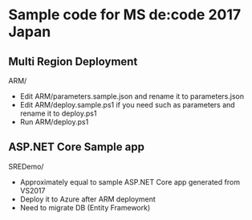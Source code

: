 # Sample code for MS de:code 2017 Japan

## Multi Region Deployment
ARM/

* Edit ARM/parameters.sample.json and rename it to parameters.json
* Edit ARM/deploy.sample.ps1 if you need such as parameters and rename it to deploy.ps1
* Run ARM/deploy.ps1

## ASP.NET Core Sample app
SREDemo/

* Approximately equal to sample ASP.NET Core app generated from VS2017
* Deploy it to Azure after ARM deployment
* Need to migrate DB (Entity Framework)